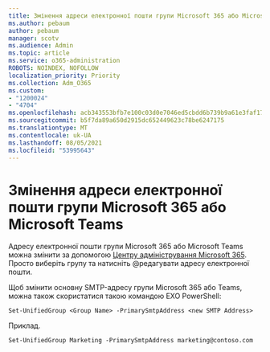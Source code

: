 ```yaml
---
title: Змінення адреси електронної пошти групи Microsoft 365 або Microsoft Teams
ms.author: pebaum
author: pebaum
manager: scotv
ms.audience: Admin
ms.topic: article
ms.service: o365-administration
ROBOTS: NOINDEX, NOFOLLOW
localization_priority: Priority
ms.collection: Adm_O365
ms.custom:
- "1200024"
- "4704"
ms.openlocfilehash: acb343553bfb7e100c03d0e7046ed5cbdd6b739b9a61e3faf17768bd8aadff34
ms.sourcegitcommit: b5f7da89a650d2915dc652449623c78be6247175
ms.translationtype: MT
ms.contentlocale: uk-UA
ms.lasthandoff: 08/05/2021
ms.locfileid: "53995643"
---
```

# <a name="change-email-address-of-a-microsoft-365-group-or-microsoft-teams"></a>Змінення адреси електронної пошти групи Microsoft 365 або Microsoft Teams

Адресу електронної пошти групи Microsoft 365 або Microsoft Teams можна змінити за допомогою [Центру адміністрування Microsoft 365](https://admin.microsoft.com/). Просто виберіть групу та натисніть @редагувати адресу електронної пошти.

Щоб змінити основну SMTP-адресу групи Microsoft 365 або Teams, можна також скористатися такою командою EXO PowerShell:

`Set-UnifiedGroup <Group Name> -PrimarySmtpAddress <new SMTP Address>`

Приклад.

`Set-UnifiedGroup Marketing -PrimarySmtpAddress marketing@contoso.com`
